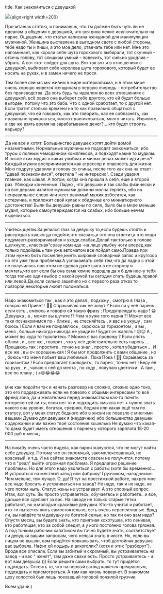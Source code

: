 title: Как знакомиться с девушкой

![](/static/img/R7yGkzgYQIA.jpg){align=right width=200}

Прочитаешь статью, и понимаешь, что ты должен быть чуть ли не идеалом в общении с девушкой, что вся вина лежит исключительно на парне. Ощущение, что статья написана женщиной для манипуляции мужчиной. Женщина выставлена в выгодном свете с любой стороны, тебе надо ты и пиши, а это мое дело, отвечать тебе или нет. Мне это напоминает, как короли себе шута горохового выбирали, тот скучный – отсечь голову, тот слишком умный – повесить, тот сильно уродлив – убрать. А вот этот сойдет для шута. Вот так вот и в отношениях с девушкой, выбирает себе королева шута горохового, который будет ее носить на руках, и в замен ничего не прося. 
 
Тем более сейчас мы живем в мире материализма, и в этом мире очень хорошо живется женщинам в первую очередь – потребительство без производства. Да хоть будь ты идеалом во всех отношениях с девушкой, всё равно она выберет себе другого, кто ей будет больше выгоден, потому что это баба. Что с одной сработает, то с другой нет. Если тратит столько времени на то как правильно общаться с девушкой, что ей говорить, как это говорить, как ее соблазнять, как правильно прикасаться, много практиковаться, много читать. Извините, а где же взять время на зарабатывание денег?….кто будет строить карьеру?

---

Да не все и хотят. Большинство девушек хотят дойти домой незаметными. Нормальные мужчины не подходят знакомиться, ибо трусы с полным чемоданном комплексов, а подходят какие то мудилы. И после этих мудил о каких улыбках и милых речах может идти речь? Каждый мужик воспринимается как агрессор и опасность для жизни. Мою подругу ударили в голову со спины, после того как она на ответ : "давай познакомимся", ответила " не интересно". Сзади ударил главное, как шакал. А потом, когда она пришла в себя, еще и второй раз. Ублюдки конченные. Ладно , что девушки и так слабы физически и на все дерьмо излитое мужиками должны молча терпеть, ибо на неправильное слово или жест ранимый мужик взбесится, как истеричка, и приложит свой кулак к обидчице его миниатюрного достоинства! Были бы девушки равны по силе, было бы в мире меньше мудил, которые самоутверждаются на слабых, ибо больше нечем выделиться.

---

Учитесь,щеглы.Зацепился глаз за девушку то,если будешь стоять и рассуждать как,когда подойти,что сказать,а что она ответит,а что люди подумают-разворачивайся и уходи,слабак.Делай так:только в голове щелкнуло,, классная"сразу команда -на лицо улыбку ноги вперёд,как только подойдёшь там уже автоматом все пойдет само.Правда при этом нужно быть посмелее,иметь широкий словарный запас и кругозор но это уже твои проблемы.А успокаивать себя тем,что да ладно с этой не получилось при этом не сделав даже шага в ее сторону и мечтать,что вот если бы она сама комне подошла да я б для нее-у тебя тогда только один выбор с какой рукой ты сегодня спать будешь,правой или левой.Да,если сильно зацепило но с первого раза отказ то повторяй,некоторые любят поломаться.

---

Надо знакомиться так , как я это делал ; подхожу , смотрю в глаза , говорю ей Привет ! 👋😊 Спрашиваю как её зовут ? Если ли у неё парень , если есть , смеюсь и говорю ей такую фразу ; Предупреждать надо ! 😀 Девушка , а , может вы шутите !? Чем я хуже того парня ?! Может все таки познакомимся по - ближе , не стесняйтесь , я вас не укушу , сам боюсь ! Если я вам не понравлюсь , скроюсь за горизонтом , и вы , меня , больше никогда никогда не увидите ! Будет оч жаллль ! 😕😉 А , может вы куда то торопитесь ? Можно я вас провожу ? Если опять облом , и , все же , говорит , что у нее действительно есть парень ... Прощаюсь так ; простите , точно не знал , просто , хотел убедиться ... И все же , вы оч хорошенькая ! Я бы мог продолжить с вами общение , но , боюсь что меня побьет ваш любимый . Пока Пока ! 👋😉 Скрываюсь за горизонтом ! Если предлагает проводить , то парня , точно нет ! Беру её за руку , и , чапаю с ней до места , по ходу , покупаю цветочки . А там , все по плану ; ) ✊😉😂😂😂

---

мне как подойти так и начать разговор не сложно, сложно одно токо, это его поддерживать если не повезло с общими интересами то всё френд зона, да и желательно перед знакомством как-то понять интересен ей ли ты, если нет то и подходить смысла нет + нужно знать какого она уровня, богатая, средняя, бедная или какая ещё там по статусу, вот у меня статус бедного ибо в жизни не повезло с многими вещами
Думаю для девушек я (неудачник) ибо большенство девушек содержанки и им важно твоё состояние кошелька
Не думаю что какая-то дама будет иметь отношения с парнем у которого зарплата 18-20 000 руб в месяц

---

На пикабу очень часто видела, как парни жалуются, что не могут найти себе девушку. Потому что он скромный, закомплексованный, не красивый, и т.д. И на сайтах знакомств совсем не получится, потому что в "реал" выйти огромная проблема. Я предлагаю решение проблемы. Но для этого надо уволиться с работы (хотя бы временно)... И устроиться на местный завод или фабрику! Грузчиком, наладчиком. Чем мельче, тем лучше. О, да! Я тут на престижной работе, нахрен мне все надо бросать и устраиваться на завод? Не надо, так и не надо, не чего потом ныть. Статус жены не устраивает. А это спорный вопрос. Итак, вся суть. Вы просто устриваетесь, обучаетесь и работаете.. и все, дальше все сделают за вас. На заводе не только старые тетки работают, но и молодые красивые девушки. Кто-то учится и работает, кто-то пытается жить самостоятельно, есть очень перспективные. Вряд ли, вы найдёте там девушку из богатой семьи, но так ли оно вам надо? Спустя месяц, вы будете знать, кто приятная хохотушка, кто ленивая, кто работящая, кто за собой следит, а у кого постоянно голова грязная. А под тонким рабочим халатиком вы точно будете знать, соответствует ли девушка вашим запросам, чего нельзя знать в инсте. Но, если вы лицом не вышли, вам придётся повкалывать, чтоб достойная девушка вас выбрала. Нафиг ей лодырь и алкоголик? (хотя и этих "разберут"). Вроде все описала. Если вы забитый и скромный, вы устраиваетесь на завод - и вас " женят", там даже свахи есть. Просто устраиваетесь - и вот вам девушка.))) Если решите сами выбрать, то тут придётся подождать. Отсеять то, что на первый взгляд кажется прекрасным, подождать и присмотреться. А там как жизнь повернет. В знакомом цеху холостой был лишь поехавший головой пожилой грузчик.

Всем удачи.)
